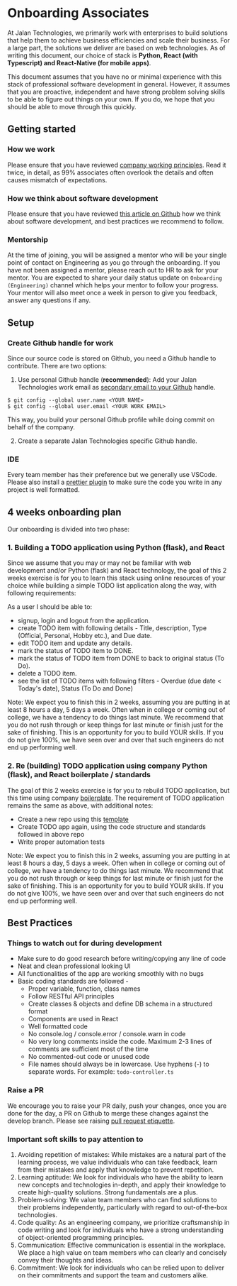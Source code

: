 # Onboarding Associates

At Jalan Technologies, we primarily work with enterprises to build solutions that help them to achieve business efficiencies and scale their business. For a large part, the solutions we deliver are based on web technologies. As of writing this document, our choice of stack is **Python, React (with Typescript) and React-Native (for mobile apps)**. 

This document assumes that you have no or minimal experience with this stack of professional software development in general. However, it assumes that you are proactive, independent and have strong problem solving skills to be able to figure out things on your own. If you do, we hope that you should be able to move through this quickly.

## Getting started
### How we work
Please ensure that you have reviewed [company working principles](https://github.com/jalantechnologies/handbook?tab=readme-ov-file#working-at-jalan-technologies). Read it twice, in detail, as 99% associates often overlook the details and often causes mismatch of expectations.

### How we think about software development
Please ensure that you have reviewed [this article on Github](https://github.com/jalantechnologies/handbook/blob/main/engineering/index.md) how we think about software development, and best practices we recommend to follow.

### Mentorship
At the time of joining, you will be assigned a mentor who will be your single point of contact on Engineering as you go through the onboarding. If you have not been assigned a mentor, please reach out to HR to ask for your mentor. You are expected to share your daily status update on `Onboarding (Engineering)` channel which helps your mentor to follow your progress. Your mentor will also meet once a week in person to give you feedback, answer any questions if any.

## Setup
### Create Github handle for work
Since our source code is stored on Github, you need a Github handle to contribute. There are two options:

1. Use personal Github handle (**recommended**): Add your Jalan Technologies work email as [secondary email to your Github](https://docs.github.com/en/account-and-profile/setting-up-and-managing-your-github-user-account/managing-email-preferences/adding-an-email-address-to-your-github-account) handle.

```
$ git config --global user.name <YOUR NAME>
$ git config --global user.email <YOUR WORK EMAIL>
```

This way, you build your personal Github profile while doing commit on behalf of the company.

2. Create a separate Jalan Technologies specific Github handle.

###  IDE
Every team member has their preference but we generally use VSCode. Please also install a [prettier plugin](https://marketplace.visualstudio.com/items?itemName=esbenp.prettier-vscode) to make sure the code you write in any project is well formatted.

## 4 weeks onboarding plan
Our onboarding is divided into two phase:
### 1. Building a TODO application using Python (flask), and React
Since we assume that you may or may not be familiar with web development and/or Python (flask) and React technology, the goal of this 2 weeks exercise is for you to learn this stack using online resources of your choice while building a simple TODO list application along the way, with following requirements:

As a user I should be able to:

  - signup, login and logout from the application. 
  - create TODO item with following details - Title, description, Type (Official, Personal, Hobby etc.), and Due date.
  - edit TODO item and update any details.
  - mark the status of TODO item to DONE. 
  - mark the status of TODO item from DONE to back to original status (To Do).
  - delete a TODO item.
  - see the list of TODO items with following filters - Overdue (due date < Today's date), Status (To Do and Done)

Note: We expect you to finish this in 2 weeks, assuming you are putting in at least 8 hours a day, 5 days a week. Often when in college or coming out of college, we have a tendency to do things last minute. We recommend that you do not rush through or keep things for last minute or finish just for the sake of finishing. This is an opportunity for you to build YOUR skills. If you do not give 100%, we have seen over and over that such engineers do not end up performing well.

### 2. Re (building) TODO application using company Python (flask), and React boilerplate / standards
The goal of this 2 weeks exercise is for you to rebuild TODO application, but this time using company [boilerplate](https://github.com/jalantechnologies/rflask-boilerplate). The requirement of TODO application remains the same as above, with additional notes: 

- Create a new repo using this [template](https://github.com/jalantechnologies/rflask-boilerplate)
- Create TODO app again, using the code structure and standards followed in above repo
- Write proper automation tests

Note: We expect you to finish this in 2 weeks, assuming you are putting in at least 8 hours a day, 5 days a week. Often when in college or coming out of college, we have a tendency to do things last minute. We recommend that you do not rush through or keep things for last minute or finish just for the sake of finishing. This is an opportunity for you to build YOUR skills. If you do not give 100%, we have seen over and over that such engineers do not end up performing well.

## Best Practices

### Things to watch out for during development

- Make sure to do good research before writing/copying any line of code
- Neat and clean professional looking UI
- All functionalities of the app are working smoothly with no bugs
- Basic coding standards are followed -
  - Proper variable, function, class names
  - Follow RESTful API principles
  - Create classes & objects and define DB schema in a structured format
  - Components are used in React
  - Well formatted code
  - No console.log / console.error / console.warn in code
  - No very long comments inside the code. Maximum 2-3 lines of comments are sufficient most of the time
  - No commented-out code or unused code
  - File names should always be in lowercase. Use hyphens (-) to separate words. For example: `todo-controller.ts`

###  Raise a PR
We encourage you to raise your PR daily, push your changes, once you are done for the day, a PR on Github to merge these changes against the develop branch. Please see raising [pull request etiquette](https://github.com/jalantechnologies/handbook/blob/main/engineering/pr-etiquette.md).

### Important soft skills to pay attention to
1.  Avoiding repetition of mistakes: While mistakes are a natural part of the learning process, we value individuals who can take feedback, learn from their mistakes and apply that knowledge to prevent repetition.
2.  Learning aptitude: We look for individuals who have the ability to learn new concepts and technologies in-depth, and apply their knowledge to create high-quality solutions. Strong fundamentals are a plus.
3.  Problem-solving: We value team members who can find solutions to their problems independently, particularly with regard to out-of-the-box technologies.
4.  Code quality: As an engineering company, we prioritize craftsmanship in code writing and look for individuals who have a strong understanding of object-oriented programming principles.
5.  Communication: Effective communication is essential in the workplace. We place a high value on team members who can clearly and concisely convey their thoughts and ideas.
6.  Commitment: We look for individuals who can be relied upon to deliver on their commitments and support the team and customers alike.
